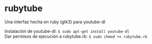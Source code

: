 # rubytube
Una interfaz hecha en ruby (gtk3) para youtube-dl

Instalación de youtube-dl: `$ sudo apt-get install youtube-dl`                                   
Dar permisos de ejecución a rubytube.rb: `$ sudo chmod +x rubytube.rb`
